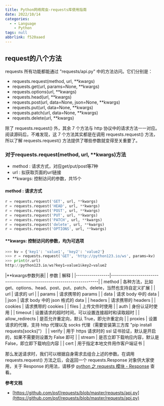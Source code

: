 ```yaml
---
title: Python网络爬虫-requests库使用指南
date: 2022/10/14
categories:
  - - Language
    - Python
tags: null
abbrlink: f520aaed
---
```




## request的八个方法
requests 所有功能都能通过 "requests/api.py" 中的方法访问。它们分别是：

*   requests.request(method, url, **kwargs)
*   requests.get(url, params=None, **kwargs)
*   requests.options(url, **kwargs)
*   requests.head(url, **kwargs)
*   requests.post(url, data=None, json=None, **kwargs)
*   requests.put(url, data=None, **kwargs)
*   requests.patch(url, data=None, **kwargs)
*   requests.delete(url, **kwargs)

除了 requests.request() 外，其余 7 个方法与 http 协议中的请求方法一一对应。阅读源码后，不难发现，这 7 个方法其实都是在调用 requests.request() 方法，所以了解 requests.request() 方法提供了哪些参数就变得至关重要了。

### 对于requests.request(method, url, **kwargs)方法
- method : 请求方式，对应get/put/post等7种
- url : 拟获取页面的url链接
- **kwargs: 控制访问的参数，共15个

#### method : 请求方式
```python
r = requests.request('GET', url, **kwargs)
r = requests.request('HEAD', url, **kwargs)
r = requests.request('POST', url, **kwargs)
r = requests.request('PUT', url, **kwargs)
r = requests.request('PATCH', url, **kwargs)
r = requests.request('delete', url, **kwargs)
r = requests.request('OPTIONS', url, **kwargs)
```


#### **kwargs: 控制访问的参数，均为可选项 

```python
>>> kv = {'key1': 'value1', 'key2': 'value2'}
>>> r = requests.request('GET', 'http://python123.io/ws', params=kv)
>>> print(r.url)
http://python123.io/ws?key1=value1&key2=value2
```
|**kwargs参数列表|
| 参数              | 解释                                                                    |
|-----------------|-----------------------------------------------------------------------|
| method          | 各种方法，比如 get、options、head、post、put、patch、delete，当然也支持自定义扩展             |
| url             | 请求的 url                                                               |
| params          | 请求携带的 params                                                          |
| data            | 请求 body 中的 data                                                       |
| json            | 请求 body 中的 json 格式的 data                                              |
| headers         | 请求携带的 headers                                                         |
| cookies         | 请求携带的 cookies                                                         |
| files           | 上传文件时使用                                                               |
| auth            | 身份认证时使用                                                               |
| timeout         | 设置请求的超时时间，可以设置连接超时和读取超时                                               |
| allow_redirects | 是否允许重定向，默认 True，即允许重定向                                                |
| proxies         | 设置请求的代理，支持 http 代理以及 socks 代理（需要安装第三方库 "pip install requests[socks]"） |
| verify          | 用于 https 请求时的 ssl 证书验证，默认是开启的，如果不需要则设置为 False 即可                      |
| stream          | 是否立即下载响应内容，默认是 False，即立即下载响应内容                                        |
| cert            | 用于指定本地文件用作客户端证书                                                       |

那么发送请求时，我们可以根据自身需求去组合上述的参数。在调用 requests.request() 方法之后，会返回一个 requests.Response 对象供大家使用，关于 Response 的用法，请移步 [python 之 requests 模块 - Response](https://www.cnblogs.com/zhuosanxun/p/12641052.html) 查看。

**参考文档**

*   [https://github.com/psf/requests/blob/master/requests/api.py](https://github.com/psf/requests/blob/master/requests/api.py)